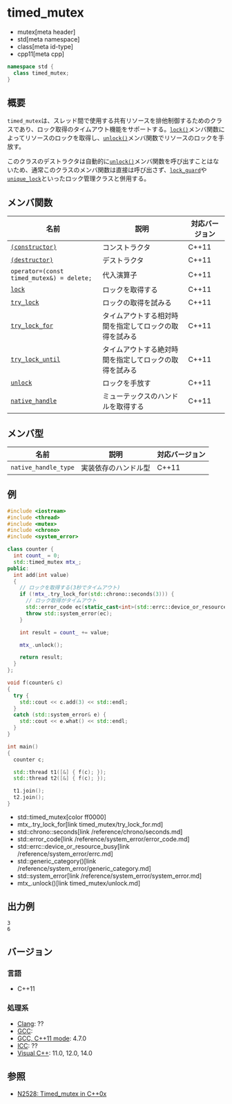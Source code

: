 # timed_mutex
* mutex[meta header]
* std[meta namespace]
* class[meta id-type]
* cpp11[meta cpp]

```cpp
namespace std {
  class timed_mutex;
}
```

## 概要
`timed_mutex`は、スレッド間で使用する共有リソースを排他制御するためのクラスであり、ロック取得のタイムアウト機能をサポートする。[`lock()`](timed_mutex/lock.md)メンバ関数によってリソースのロックを取得し、[`unlock()`](timed_mutex/unlock.md)メンバ関数でリソースのロックを手放す。

このクラスのデストラクタは自動的に[`unlock()`](timed_mutex/op_destructor.md)メンバ関数を呼び出すことはないため、通常このクラスのメンバ関数は直接は呼び出さず、[`lock_guard`](/reference/mutex/lock_guard.md)や[`unique_lock`](/reference/mutex/unique_lock.md)といったロック管理クラスと併用する。


## メンバ関数

| 名前 | 説明 | 対応バージョン |
|-----------------------------------------------------|--------------------------------------------------------|-------|
| [`(constructor)`](timed_mutex/op_constructor.md)     | コンストラクタ | C++11 |
| [`(destructor)`](timed_mutex/op_destructor.md)     | デストラクタ | C++11 |
| `operator=(const timed_mutex&) = delete;`           | 代入演算子 | C++11 |
| [`lock`](timed_mutex/lock.md)                     | ロックを取得する | C++11 |
| [`try_lock`](timed_mutex/try_lock.md)             | ロックの取得を試みる | C++11 |
| [`try_lock_for`](timed_mutex/try_lock_for.md)     | タイムアウトする相対時間を指定してロックの取得を試みる | C++11 |
| [`try_lock_until`](timed_mutex/try_lock_until.md) | タイムアウトする絶対時間を指定してロックの取得を試みる | C++11 |
| [`unlock`](timed_mutex/unlock.md)                 | ロックを手放す | C++11 |
| [`native_handle`](timed_mutex/native_handle.md)   | ミューテックスのハンドルを取得する | C++11 |


## メンバ型

| 名前 | 説明 | 対応バージョン |
|----------------------|----------------------|-------|
| `native_handle_type` | 実装依存のハンドル型 | C++11 |


## 例
```cpp
#include <iostream>
#include <thread>
#include <mutex>
#include <chrono>
#include <system_error>

class counter {
  int count_ = 0;
  std::timed_mutex mtx_;
public:
  int add(int value)
  {
    // ロックを取得する(3秒でタイムアウト)
    if (!mtx_.try_lock_for(std::chrono::seconds(3))) {
      // ロック取得がタイムアウト
      std::error_code ec(static_cast<int>(std::errc::device_or_resource_busy), std::generic_category());
      throw std::system_error(ec);
    }

    int result = count_ += value;

    mtx_.unlock();

    return result;
  }
};

void f(counter& c)
{
  try {
    std::cout << c.add(3) << std::endl;
  }
  catch (std::system_error& e) {
    std::cout << e.what() << std::endl;
  }
}

int main()
{
  counter c;

  std::thread t1([&] { f(c); });
  std::thread t2([&] { f(c); });

  t1.join();
  t2.join();
}
```
* std::timed_mutex[color ff0000]
* mtx_.try_lock_for[link timed_mutex/try_lock_for.md]
* std::chrono::seconds[link /reference/chrono/seconds.md]
* std::error_code[link /reference/system_error/error_code.md]
* std::errc::device_or_resource_busy[link /reference/system_error/errc.md]
* std::generic_category()[link /reference/system_error/generic_category.md]
* std::system_error[link /reference/system_error/system_error.md]
* mtx_.unlock()[link timed_mutex/unlock.md]

## 出力例
```
3
6
```

## バージョン
### 言語
- C++11

### 処理系
- [Clang](/implementation.md#clang): ??
- [GCC](/implementation.md#gcc): 
- [GCC, C++11 mode](/implementation.md#gcc): 4.7.0
- [ICC](/implementation.md#icc): ??
- [Visual C++](/implementation.md#visual_cpp): 11.0, 12.0, 14.0

## 参照
- [N2528: Timed_mutex in C++0x](http://www.open-std.org/jtc1/sc22/wg21/docs/papers/2008/n2528.html)
